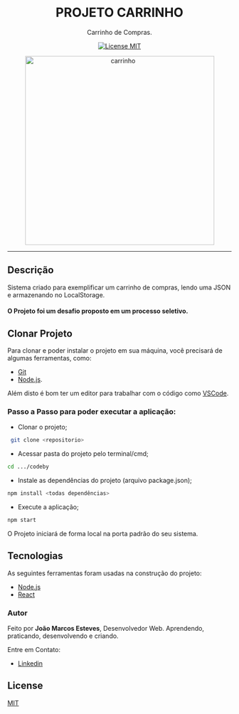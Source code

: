 <h1 align="center">
<br>
PROJETO CARRINHO 
</h1>

<p align="center">Carrinho de Compras.</p>

<p align="center">
  <a href="https://opensource.org/licenses/MIT">
    <img src="https://img.shields.io/badge/License-MIT-blue.svg" alt="License MIT">
  </a>
</p>

<div align="center" >
  <img src="src/Assets/readme/ProjetoCarrinho.gif" alt="carrinho" height="425">
</div>

<hr />

## Descrição

Sistema criado para exemplificar um carrinho de compras, lendo uma JSON e armazenando no LocalStorage.

#### **O Projeto foi um desafio proposto em um processo seletivo.**

## Clonar Projeto

Para clonar e poder instalar o projeto em sua máquina, você precisará de algumas ferramentas, como:

- [Git](https://git-scm.com)
- [Node.js](https://nodejs.org/en/).

Além disto é bom ter um editor para trabalhar com o código como [VSCode](https://code.visualstudio.com/).

### Passo a Passo para poder executar a aplicação:

- Clonar o projeto;

```bash
 git clone <repositorio>
```

- Acessar pasta do projeto pelo terminal/cmd;

```bash
cd .../codeby
```

- Instale as dependências do projeto (arquivo package.json);

```bash
npm install <todas dependências>
```

- Execute a aplicação;

```bash
npm start
```

O Projeto iniciará de forma local na porta padrão do seu sistema.

## Tecnologias

As seguintes ferramentas foram usadas na construção do projeto:

- [Node.js](https://nodejs.org/en/)
- [React](https://pt-br.reactjs.org/)

### Autor

Feito por **João Marcos Esteves**, Desenvolvedor Web.
Aprendendo, praticando, desenvolvendo e criando.

Entre em Contato:

- [Linkedin](https://www.linkedin.com/in/joao-marcos-esteves-pereira-a5b2b317a)

## License

[MIT](https://choosealicense.com/licenses/mit/)
